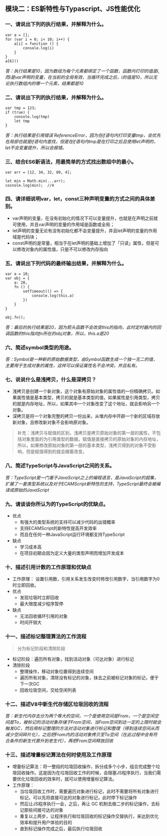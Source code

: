 ## 模块二：ES新特性与Typascript、JS性能优化

### 一、请说出下列的执行结果，并解释为什么。
```
var a = [];
for (var i = 0; i< 10; i++) {
	a[i] = function () {
		console.log(i)
	}
}
a[6]()

```
*答：执行结果是10，因为数组为每个元素都绑定了一个函数，函数内打印的值是i, 而i是var声明的变量，在当前的全局有效，当循环完成之后，i的值是10，所以无论执行数组内的哪一个元素，结果都是10* 

### 二、请说出下列的执行结果，并解释为什么。
```
var tmp = 123;
if (true) {
	console.log(tmp)
	let tmp
}
```
*答：执行结果是引用错误 ReferenceError，因为在if语句内打印变量tmp，会优先在局部也就是if语句内查找，但是在if语句内tmp是在打印之后且使用let声明的，let不会变量提升，所以会报错。*

### 三、结合ES6新语法，用最简单的方式找出数组中的最小。
```
var arr = [12, 34, 32, 89, 4];

```
```
let min = Math.min(...arr);
cosnole.log(min);  //4
```

### 四、请详细说明var，let，const三种声明变量的方式之间的具体差别。

* var声明的变量，在没有初始化的情况下可以变量提升，也就是在声明之前就可使用，并且var声明的变量的作用域是函数或全局；
* let声明的变量无论有没有初始化都不会变量提升，并且let声明的变量的作用域是代码块；
* const声明的是常量，相当于在let声明的基础上增加了「只读」属性，但是可以修改对象内的属性值，只是不可以修改内存指向

### 五、请说出下列代码的最终输出结果，并解释为什么。
```
var a = 10;
var obj = {
	a: 20,
	fn () {
		setTimeout(() => {
			console.log(this.a)
		})
	}
}

obj.fn();

```
*答：最后的执行结果是20，因为箭头函数不会改变this的指向，此时定时器内的回调函数的this指向fn所在的obj对象，所以，this.a是20*

### 六、简述symbol类型的用途。
*答：Symbol是一种新的原始数据类型，由Symbol函数生成一个独一无二的值，主要用于生成对象的属性，这样可以保证属性名不会冲突，并且私有。*

### 七、说说什么是浅拷贝，什么是深拷贝？
* 浅拷贝是创建一个新对象，这个对象有原始对象的属性值的一份精确拷贝。如果属性值是基本类型，拷贝的就是基本类型的值，如果属性是引用类型，拷贝的就是内存地址，所以，如果其中一个对象改变了这个地址，就会影响另一个对象。
* 深拷贝是将一个对象完整的拷贝一份出来，从堆内存中开辟一个新的区域存放新对象，且修改新对象不会影响原对象。

> 补充：浅拷贝与赋值的区别，浅拷贝是拷贝原始对象的第一层的属性，不包括对象里面的为引用类型的数据，赋值是直接拷贝的原始对象的内存地址，所以，如果修改原始对象的第一层的基本类型，浅拷贝得到的对象不受影响，但是赋值得到的就会跟着改变。


### 八、简述TypeScript与JavaScript之间的关系。
*答：TypeScript是一门基于JavaScript之上的编程语言，是JavaScript的超集，扩展了一套类型系统以及对于ECAMScript新特性的支持，TypeScript最终会被编译成原始的JavaScript*

### 九、请谈谈你所认为的TypeScript的优缺点。
* 优点
	* 有强大的类型系统的支持可以减少代码的出错概率
	* 支持ECAMScript的新特性提高开发效率
	* 而且在任何一种JavaScript运行环境都支持TypeScript
* 缺点
	* 学习成本高
	* 在项目初期会因为定义大量的类型声明而增加开发成本

### 十、描述引用计数的工作原理和优缺点
* 工作原理： 设置引用数，引用关系发生改变时修改引用数字，当引用数字为0时立即回收。
* 优点
	* 发现垃圾时立即回收
	* 最大限度减少程序暂停
* 缺点
	* 无法回收循环引用的对象
	* 时间开销大
	
### 十一、描述标记整理算法的工作流程
> 分为标记阶段和清除阶段

* 标记阶段：遍历所有对象，找到活动对象（可达对象）进行标记
* 清除阶段
	* 整理操作，移动对象位置得到连续空间
	* 遍历所有对象，清除没有标记的对象，抹去之前被标记对象的标记，便于下一次GC
	* 回收垃圾空间，交给空闲列表

### 十二、描述V8中新生代存储区垃圾回收的流程
*答：新生代内存去分为两个等大的空间，一个是使用空间是From，一个是空闲空间是To，被标记的活动对象存储于From空间，当From空间到达一定的上限时就会触发GC，然后用标记整理的方法对活动对象进行标记和整理（得到连续空间从而减少空间碎片化），之后把From内的活动对象拷贝至To空间（在此过程中会有符合条件的新生代晋升到老生代），再把From空间释放回收*

### 十三、描述增量标记算法在何时使用及工作原理
* 增量标记算法：将一整段的垃圾回收操作，拆分成多个小步，组合完成整个垃圾回收操作。这是因为在垃圾回收工作的时候，会阻塞JS程序执行，当我们需要优化垃圾回收的效率时，就可以使用增量标记算法。
* 工作原理：
	* 当垃圾回收工作时，需要遍历对象进行标记，此时不需要将所有对象进行标记，可以先将直接可达的对象进行标记，此时停下标记操作
	* 然后让JS程序执行一会，之后，再让 GC 机制去做二步的标记操作，去标记那些间接可达的对象
	* 重复以上两步，让程序执行和垃圾回收的标记操作交替执行，来达到优化效率和提升用户体验的目的
	* 直到标记操作完成之后，最后执行垃圾回收

	
	


